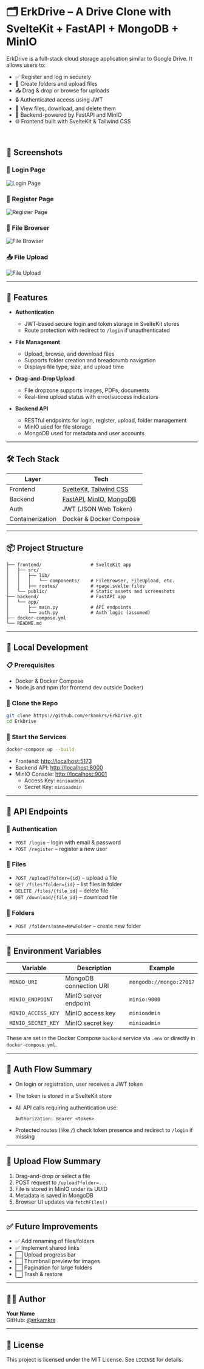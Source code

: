 # 🗂️ ErkDrive – A Drive Clone with SvelteKit + FastAPI + MongoDB + MinIO

ErkDrive is a full-stack cloud storage application similar to Google Drive. It allows users to:

- ✅ Register and log in securely  
- 📁 Create folders and upload files  
- 📤 Drag & drop or browse for uploads  
- 🔒 Authenticated access using JWT  
- 📄 View files, download, and delete them  
- 🔗 Backend-powered by FastAPI and MinIO  
- 🌐 Frontend built with SvelteKit & Tailwind CSS  

<br>

## 📸 Screenshots

### 🔐 Login Page  
![Login Page](public/login.png)

### 📝 Register Page  
![Register Page](public/register.png)

### 📁 File Browser  
![File Browser](public/file-browser.png)

### 📤 File Upload  
![File Upload](public/upload.png)


---

## 🚀 Features

- **Authentication**
  - JWT-based secure login and token storage in SvelteKit stores
  - Route protection with redirect to `/login` if unauthenticated

- **File Management**
  - Upload, browse, and download files
  - Supports folder creation and breadcrumb navigation
  - Displays file type, size, and upload time

- **Drag-and-Drop Upload**
  - File dropzone supports images, PDFs, documents
  - Real-time upload status with error/success indicators

- **Backend API**
  - RESTful endpoints for login, register, upload, folder management
  - MinIO used for file storage
  - MongoDB used for metadata and user accounts

---

## 🛠 Tech Stack

| Layer        | Tech |
|-------------|------|
| Frontend     | [SvelteKit](https://kit.svelte.dev/), [Tailwind CSS](https://tailwindcss.com/) |
| Backend      | [FastAPI](https://fastapi.tiangolo.com/), [MinIO](https://min.io/), [MongoDB](https://www.mongodb.com/) |
| Auth         | JWT (JSON Web Token) |
| Containerization | Docker & Docker Compose |

---

## 📦 Project Structure

```
├── frontend/                  # SvelteKit app
│   ├── src/
│   │   ├── lib/
│   │   │   └── components/    # FileBrowser, FileUpload, etc.
│   │   ├── routes/            # +page.svelte files
│   └── public/                # Static assets and screenshots
├── backend/                   # FastAPI app
│   └── app/
│       ├── main.py            # API endpoints
│       └── auth.py            # Auth logic (assumed)
├── docker-compose.yml
└── README.md
```

---

## 🧪 Local Development

### 📋 Prerequisites

- Docker & Docker Compose
- Node.js and npm (for frontend dev outside Docker)

### 🔄 Clone the Repo

```bash
git clone https://github.com/erkamkrs/ErkDrive.git
cd ErkDrive
```

### 🐳 Start the Services

```bash
docker-compose up --build
```

- Frontend: [http://localhost:5173](http://localhost:5173)  
- Backend API: [http://localhost:8000](http://localhost:8000)  
- MinIO Console: [http://localhost:9001](http://localhost:9001)  
  - Access Key: `minioadmin`
  - Secret Key: `minioadmin`

---

## 🧪 API Endpoints

### 🔐 Authentication

- `POST /login` – login with email & password  
- `POST /register` – register a new user  

### 📁 Files

- `POST /upload?folder={id}` – upload a file  
- `GET /files?folder={id}` – list files in folder  
- `DELETE /files/{file_id}` – delete file  
- `GET /download/{file_id}` – download file  

### 📂 Folders

- `POST /folders?name=NewFolder` – create new folder  

---

## 🧱 Environment Variables

| Variable         | Description                    | Example            |
|------------------|--------------------------------|--------------------|
| `MONGO_URI`      | MongoDB connection URI         | `mongodb://mongo:27017` |
| `MINIO_ENDPOINT` | MinIO server endpoint          | `minio:9000`       |
| `MINIO_ACCESS_KEY` | MinIO access key             | `minioadmin`       |
| `MINIO_SECRET_KEY` | MinIO secret key             | `minioadmin`       |

These are set in the Docker Compose `backend` service via `.env` or directly in `docker-compose.yml`.

---

## 🧠 Auth Flow Summary

- On login or registration, user receives a JWT token
- The token is stored in a SvelteKit store
- All API calls requiring authentication use:

  ```http
  Authorization: Bearer <token>
  ```

- Protected routes (like `/`) check token presence and redirect to `/login` if missing

---

## 📂 Upload Flow Summary

1. Drag-and-drop or select a file
2. POST request to `/upload?folder=...`
3. File is stored in MinIO under its UUID
4. Metadata is saved in MongoDB
5. Browser UI updates via `fetchFiles()`

---

## ✅ Future Improvements

- ✅ Add renaming of files/folders
- ✅ Implement shared links
- ⬜ Upload progress bar
- ⬜ Thumbnail preview for images
- ⬜ Pagination for large folders
- ⬜ Trash & restore

---

## 🧑‍💻 Author

**Your Name**  
GitHub: [@erkamkrs](https://github.com/erkamkrs)

---

## 📄 License

This project is licensed under the MIT License. See `LICENSE` for details.
